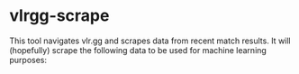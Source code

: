 # vlrgg-scrape
This tool navigates vlr.gg and scrapes data from recent match results. It will (hopefully) scrape the following data to be used for machine learning purposes:
